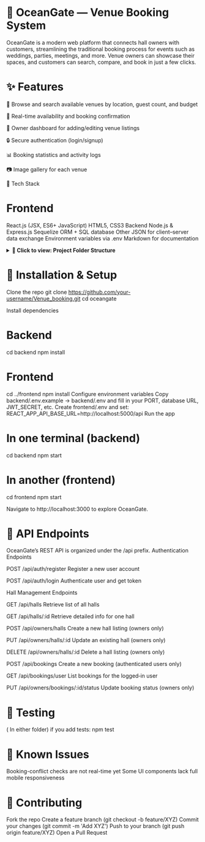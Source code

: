 # 🌊 OceanGate — Venue Booking System

OceanGate is a modern web platform that connects hall owners with customers, streamlining the traditional booking process for events such as weddings, parties, meetings, and more. Venue owners can showcase their spaces, and customers can search, compare, and book in just a few clicks.

# ✨ Features

🎯 Browse and search available venues by location, guest count, and budget

📅 Real-time availability and booking confirmation

🧾 Owner dashboard for adding/editing venue listings

🔒 Secure authentication (login/signup)

📊 Booking statistics and activity logs

📷 Image gallery for each venue

🚀 Tech Stack

# Frontend
React.js (JSX, ES6+ JavaScript)
HTML5, CSS3
Backend
Node.js & Express.js
Sequelize ORM + SQL database
Other
JSON for client–server data exchange
Environment variables via .env
Markdown for documentation

<details> <summary><strong>📁 Click to view: Project Folder Structure</strong></summary>
plaintext
Copy
Edit
Venue_booking/
├── backend/                   # Express.js backend API
│   ├── config/               # DB & environment variable config
│   ├── controllers/          # Route handler functions
│   ├── database/             # Sequelize DB connection setup
│   ├── middleware/           # Auth, error, and logger middlewares
│   ├── migrations/           # Sequelize migration files
│   ├── model/                # Sequelize data models
│   ├── public/               # Static files served by backend
│   ├── routes/               # API route definitions
│   ├── seeders/              # Sequelize seed data scripts
│   ├── utils/                # Utility/helper functions
│   ├── .env                  # Local environment variables (ignored by Git)
│   ├── .env.example          # Example env file for reference
│   ├── .sequelizerc          # Sequelize CLI config
│   ├── package.json          # Backend dependencies and scripts
│   ├── package-lock.json     # Lockfile for consistent installs
│   ├── railway.toml          # Railway deployment config
│   ├── README.md             # (This file)
│   └── server.js             # Backend app entry point
│
└── frontend/                 # React frontend client
    ├── node_modules/        # Frontend dependencies
    ├── public/              # Public files (favicon, index.html, etc.)
    └── src/                 # Main React app source code
        ├── assets/          # Static assets (images, fonts, etc.)
        ├── component/       # Small UI elements (optional, specific use)
        ├── components/      # Reusable React components
        ├── config/          # API base URL and constants
        ├── context/         # React Context API providers
        ├── hooks/           # Custom React hooks
        ├── page/            # Page-level components for routing
        ├── services/        # API request services (e.g., axios wrappers)
        ├── App_backup.js    # Backup version of App component
        └── App_debug.js     # Debug version of App component
</details>

# 🔧 Installation & Setup

Clone the repo
git clone https://github.com/your-username/Venue_booking.git
cd oceangate

Install dependencies

# Backend
cd backend
npm install

# Frontend
cd ../frontend
npm install
Configure environment variables
Copy backend/.env.example → backend/.env and fill in your PORT, database URL, JWT_SECRET, etc.
Create frontend/.env and set:
REACT_APP_API_BASE_URL=http://localhost:5000/api
Run the app

# In one terminal (backend)
cd backend
npm start

# In another (frontend)
cd frontend
npm start

Navigate to http://localhost:3000 to explore OceanGate.

# 📡 API Endpoints

OceanGate’s REST API is organized under the /api prefix.
Authentication Endpoints

POST
/api/auth/register
Register a new user account

POST
/api/auth/login
Authenticate user and get token


Hall Management Endpoints

GET
/api/halls
Retrieve list of all halls

GET
/api/halls/:id
Retrieve detailed info for one hall

POST
/api/owners/halls
Create a new hall listing (owners only)

PUT
/api/owners/halls/:id
Update an existing hall (owners only)

DELETE
/api/owners/halls/:id
Delete a hall listing (owners only)


POST
/api/bookings
Create a new booking (authenticated users only)

GET
/api/bookings/user
List bookings for the logged‑in user

PUT
/api/owners/bookings/:id/status
Update booking status (owners only)

# 🧪 Testing

( In either folder) if you add tests:
npm test

# 🚧 Known Issues

Booking-conflict checks are not real-time yet
Some UI components lack full mobile responsiveness

# 🤝 Contributing

Fork the repo
Create a feature branch (git checkout -b feature/XYZ)
Commit your changes (git commit -m 'Add XYZ')
Push to your branch (git push origin feature/XYZ)
Open a Pull Request
